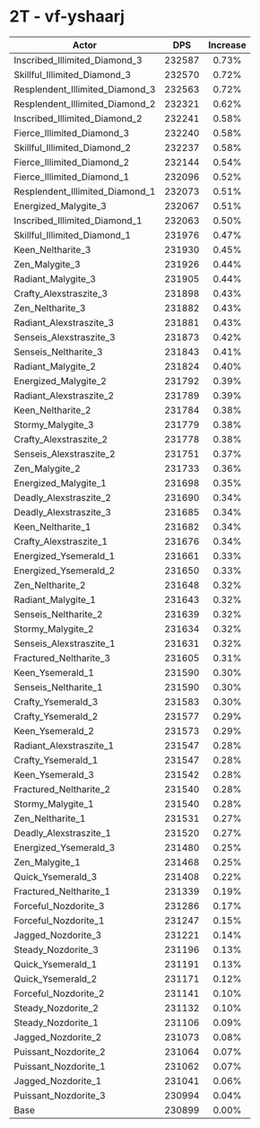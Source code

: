 # 2T - vf-yshaarj
| Actor | DPS | Increase |
|---|:---:|:---:|
|Inscribed_Illimited_Diamond_3|232587|0.73%|
|Skillful_Illimited_Diamond_3|232570|0.72%|
|Resplendent_Illimited_Diamond_3|232563|0.72%|
|Resplendent_Illimited_Diamond_2|232321|0.62%|
|Inscribed_Illimited_Diamond_2|232241|0.58%|
|Fierce_Illimited_Diamond_3|232240|0.58%|
|Skillful_Illimited_Diamond_2|232237|0.58%|
|Fierce_Illimited_Diamond_2|232144|0.54%|
|Fierce_Illimited_Diamond_1|232096|0.52%|
|Resplendent_Illimited_Diamond_1|232073|0.51%|
|Energized_Malygite_3|232067|0.51%|
|Inscribed_Illimited_Diamond_1|232063|0.50%|
|Skillful_Illimited_Diamond_1|231976|0.47%|
|Keen_Neltharite_3|231930|0.45%|
|Zen_Malygite_3|231926|0.44%|
|Radiant_Malygite_3|231905|0.44%|
|Crafty_Alexstraszite_3|231898|0.43%|
|Zen_Neltharite_3|231882|0.43%|
|Radiant_Alexstraszite_3|231881|0.43%|
|Senseis_Alexstraszite_3|231873|0.42%|
|Senseis_Neltharite_3|231843|0.41%|
|Radiant_Malygite_2|231824|0.40%|
|Energized_Malygite_2|231792|0.39%|
|Radiant_Alexstraszite_2|231789|0.39%|
|Keen_Neltharite_2|231784|0.38%|
|Stormy_Malygite_3|231779|0.38%|
|Crafty_Alexstraszite_2|231778|0.38%|
|Senseis_Alexstraszite_2|231751|0.37%|
|Zen_Malygite_2|231733|0.36%|
|Energized_Malygite_1|231698|0.35%|
|Deadly_Alexstraszite_2|231690|0.34%|
|Deadly_Alexstraszite_3|231685|0.34%|
|Keen_Neltharite_1|231682|0.34%|
|Crafty_Alexstraszite_1|231676|0.34%|
|Energized_Ysemerald_1|231661|0.33%|
|Energized_Ysemerald_2|231650|0.33%|
|Zen_Neltharite_2|231648|0.32%|
|Radiant_Malygite_1|231643|0.32%|
|Senseis_Neltharite_2|231639|0.32%|
|Stormy_Malygite_2|231634|0.32%|
|Senseis_Alexstraszite_1|231631|0.32%|
|Fractured_Neltharite_3|231605|0.31%|
|Keen_Ysemerald_1|231590|0.30%|
|Senseis_Neltharite_1|231590|0.30%|
|Crafty_Ysemerald_3|231583|0.30%|
|Crafty_Ysemerald_2|231577|0.29%|
|Keen_Ysemerald_2|231573|0.29%|
|Radiant_Alexstraszite_1|231547|0.28%|
|Crafty_Ysemerald_1|231547|0.28%|
|Keen_Ysemerald_3|231542|0.28%|
|Fractured_Neltharite_2|231540|0.28%|
|Stormy_Malygite_1|231540|0.28%|
|Zen_Neltharite_1|231531|0.27%|
|Deadly_Alexstraszite_1|231520|0.27%|
|Energized_Ysemerald_3|231480|0.25%|
|Zen_Malygite_1|231468|0.25%|
|Quick_Ysemerald_3|231408|0.22%|
|Fractured_Neltharite_1|231339|0.19%|
|Forceful_Nozdorite_3|231286|0.17%|
|Forceful_Nozdorite_1|231247|0.15%|
|Jagged_Nozdorite_3|231221|0.14%|
|Steady_Nozdorite_3|231196|0.13%|
|Quick_Ysemerald_1|231191|0.13%|
|Quick_Ysemerald_2|231171|0.12%|
|Forceful_Nozdorite_2|231141|0.10%|
|Steady_Nozdorite_2|231132|0.10%|
|Steady_Nozdorite_1|231106|0.09%|
|Jagged_Nozdorite_2|231073|0.08%|
|Puissant_Nozdorite_2|231064|0.07%|
|Puissant_Nozdorite_1|231062|0.07%|
|Jagged_Nozdorite_1|231041|0.06%|
|Puissant_Nozdorite_3|230994|0.04%|
|Base|230899|0.00%|
